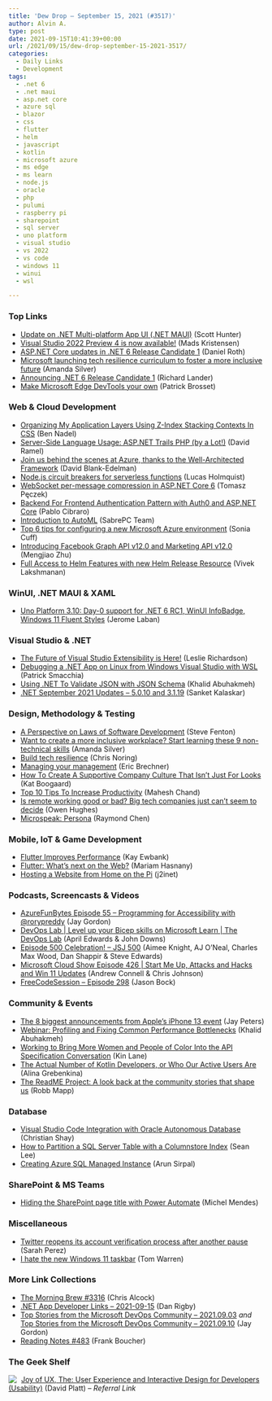 ```yaml
---
title: 'Dew Drop – September 15, 2021 (#3517)'
author: Alvin A.
type: post
date: 2021-09-15T10:41:39+00:00
url: /2021/09/15/dew-drop-september-15-2021-3517/
categories:
  - Daily Links
  - Development
tags:
  - .net 6
  - .net maui
  - asp.net core
  - azure sql
  - blazor
  - css
  - flutter
  - helm
  - javascript
  - kotlin
  - microsoft azure
  - ms edge
  - ms learn
  - node.js
  - oracle
  - php
  - pulumi
  - raspberry pi
  - sharepoint
  - sql server
  - uno platform
  - visual studio
  - vs 2022
  - vs code
  - windows 11
  - winui
  - wsl

---
```

### <a name="top"></a>Top Links

  * <a href="https://devblogs.microsoft.com/dotnet/update-on-dotnet-maui/?WT.mc_id=DOP-MVP-4025064" target="_blank" rel="noopener">Update on .NET Multi-platform App UI (.NET MAUI)</a> (Scott Hunter)
  * <a href="https://devblogs.microsoft.com/visualstudio/visual-studio-2022-preview-4-is-now-available/?WT.mc_id=DOP-MVP-4025064" target="_blank" rel="noopener">Visual Studio 2022 Preview 4 is now available!</a> (Mads Kristensen)
  * <a href="https://devblogs.microsoft.com/aspnet/asp-net-core-updates-in-net-6-rc-1/?WT.mc_id=DOP-MVP-4025064" target="_blank" rel="noopener">ASP.NET Core updates in .NET 6 Release Candidate 1</a> (Daniel Roth)
  * <a href="https://blogs.microsoft.com/blog/2021/09/14/microsoft-launching-tech-resilience-curriculum-to-foster-a-more-inclusive-future/" target="_blank" rel="noopener">Microsoft launching tech resilience curriculum to foster a more inclusive future</a> (Amanda Silver)
  * <a href="https://devblogs.microsoft.com/dotnet/announcing-net-6-rc1/?WT.mc_id=DOP-MVP-4025064" target="_blank" rel="noopener">Announcing .NET 6 Release Candidate 1</a> (Richard Lander)
  * <a href="https://blogs.windows.com/msedgedev/2021/09/14/edge-devtools-93-personalization/?WT.mc_id=WD-MVP-4025064" target="_blank" rel="noopener">Make Microsoft Edge DevTools your own</a> (Patrick Brosset)



### <a name="web"></a>Web & Cloud Development

  * <a href="https://www.bennadel.com/blog/4113-organizing-my-application-layers-using-z-index-stacking-contexts-in-css.htm" target="_blank" rel="noopener">Organizing My Application Layers Using Z-Index Stacking Contexts In CSS</a> (Ben Nadel)
  * <a href="https://visualstudiomagazine.com/articles/2021/09/14/backend-web.aspx" target="_blank" rel="noopener">Server-Side Language Usage: ASP.NET Trails PHP (by a Lot!)</a> (David Ramel)
  * <a href="https://azure.microsoft.com/blog/join-us-behind-the-scenes-at-azure-thanks-to-the-wellarchitected-framework/?WT.mc_id=DOP-MVP-4025064" target="_blank" rel="noopener">Join us behind the scenes at Azure, thanks to the Well-Architected Framework</a> (David Blank-Edelman)
  * <a href="https://developers.redhat.com/articles/2021/09/15/nodejs-circuit-breakers-serverless-functions" target="_blank" rel="noopener">Node.js circuit breakers for serverless functions</a> (Lucas Holmquist)
  * <a href="http://www.tpeczek.com/2021/09/websocket-per-message-compression-in.html" target="_blank" rel="noopener">WebSocket per-message compression in ASP.NET Core 6</a> (Tomasz Pęczek)
  * <a href="https://auth0.com/blog/backend-for-frontend-pattern-with-auth0-and-dotnet/" target="_blank" rel="noopener">Backend For Frontend Authentication Pattern with Auth0 and ASP.NET Core</a> (Pablo Cibraro)
  * <a href="https://www.sabrepc.com/blog/Deep-Learning-and-AI/introduction-to-automl" target="_blank" rel="noopener">Introduction to AutoML</a> (SabrePC Team)
  * <a href="https://techcommunity.microsoft.com/t5/itops-talk-blog/top-6-tips-for-configuring-a-new-microsoft-azure-environment/ba-p/2748637?WT.mc_id=DOP-MVP-4025064" target="_blank" rel="noopener">Top 6 tips for configuring a new Microsoft Azure environment</a> (Sonia Cuff)
  * <a href="https://developers.facebook.com/blog/post/2021/09/14/introducing-facebook-graph-api-v12-marketing-api-v12/" target="_blank" rel="noopener">Introducing Facebook Graph API v12.0 and Marketing API v12.0</a> (Mengjiao Zhu)
  * <a href="https://www.pulumi.com/blog/full-access-to-helm-features-through-new-helm-release-resource-for-kubernetes/" target="_blank" rel="noopener">Full Access to Helm Features with new Helm Release Resource</a> (Vivek Lakshmanan)



### <a name="silverlight"></a>WinUI, .NET MAUI & XAML

  * <a href="https://platform.uno/blog/uno-platform-3-10-day-0-support-for-net-6-rc1-winui-infobadge-windows-11-fluent-styles/" target="_blank" rel="noopener">Uno Platform 3.10: Day-0 support for .NET 6 RC1, WinUI InfoBadge, Windows 11 Fluent Styles</a> (Jerome Laban)



### <a name="dotnet"></a>Visual Studio & .NET

  * <a href="https://devblogs.microsoft.com/visualstudio/the-future-of-visual-studio-extensibility-is-here/?WT.mc_id=DOP-MVP-4025064" target="_blank" rel="noopener">The Future of Visual Studio Extensibility is Here!</a> (Leslie Richardson)
  * <a href="https://blog.ndepend.com/debugging-a-net-app-on-linux-from-windows-visual-studio-with-wsl/" target="_blank" rel="noopener">Debugging a .NET App on Linux from Windows Visual Studio with WSL</a> (Patrick Smacchia)
  * <a href="https://khalidabuhakmeh.com/using-dotnet-to-validate-json-with-json-schema" target="_blank" rel="noopener">Using .NET To Validate JSON with JSON Schema</a> (Khalid Abuhakmeh)
  * <a href="https://devblogs.microsoft.com/dotnet/september-2021-updates/?WT.mc_id=DOP-MVP-4025064" target="_blank" rel="noopener">.NET September 2021 Updates – 5.0.10 and 3.1.19</a> (Sanket Kalaskar)



### <a name="design"></a>Design, Methodology & Testing

  * <a href="https://www.stevefenton.co.uk/2021/09/a-perspective-on-laws-of-software-development/" target="_blank" rel="noopener">A Perspective on Laws of Software Development</a> (Steve Fenton)
  * <a href="https://www.linkedin.com/pulse/want-create-more-inclusive-workplace-start-learning-9-silver/?trackingId=w%2FoYHbiDv1LVvNO2qeaI4g%3D%3D" target="_blank" rel="noopener">Want to create a more inclusive workplace? Start learning these 9 non-technical skills</a> (Amanda Silver)
  * <a href="https://dev.to/azure/build-tech-reslience-3c3l" target="_blank" rel="noopener">Build tech resilience</a> (Chris Noring)
  * <a href="https://imwrightshardcode.com/2021/09/managing-your-management/" target="_blank" rel="noopener">Managing your management</a> (Eric Brechner)
  * <a href="https://blog.trello.com/supportive-company-culture" target="_blank" rel="noopener">How To Create A Supportive Company Culture That Isn’t Just For Looks</a> (Kat Boogaard)
  * <a href="https://www.c-sharpcorner.com/article/top-10-tips-to-increase-productivity/" target="_blank" rel="noopener">Top 10 Tips To Increase Productivity</a> (Mahesh Chand)
  * <a href="https://www.zdnet.com/article/is-remote-working-good-or-bad-big-tech-companies-just-cant-seem-to-decide/#ftag=RSSbaffb68" target="_blank" rel="noopener">Is remote working good or bad? Big tech companies just can&#8217;t seem to decide</a> (Owen Hughes)
  * <a href="https://devblogs.microsoft.com/oldnewthing/20210914-00/?p=105683" target="_blank" rel="noopener">Microspeak: Persona</a> (Raymond Chen)



### <a name="mobile"></a>Mobile, IoT & Game Development

  * <a href="http://www.i-programmer.info/news/90-tools/14867-flutter-improves-performance.html" target="_blank" rel="noopener">Flutter Improves Performance</a> (Kay Ewbank)
  * <a href="https://medium.com/flutter/flutter-whats-next-on-the-web-e0454bff964?source=rss----4da7dfd21a33---4" target="_blank" rel="noopener">Flutter: What’s next on the Web?</a> (Mariam Hasnany)
  * <a href="https://blog.j2i.net/2021/09/14/hosting-a-website-from-home-on-the-pi/" target="_blank" rel="noopener">Hosting a Website from Home on the Pi</a> (j2inet)



### <a name="podcasts"></a>Podcasts, Screencasts & Videos

  * <a href="https://devblogs.microsoft.com/devops/azurefunbytes-episode-55-programming-for-accessibility-with-rorypreddy/?WT.mc_id=DOP-MVP-4025064" target="_blank" rel="noopener">AzureFunBytes Episode 55 – Programming for Accessibility with @rorypreddy</a> (Jay Gordon)
  * <a href="https://channel9.msdn.com/Shows/DevOps-Lab/DevOps-Lab--Level-up-your-Bicep-skills-on-Microsoft-Learn?WT.mc_id=DOP-MVP-4025064" target="_blank" rel="noopener">DevOps Lab | Level up your Bicep skills on Microsoft Learn | The DevOps Lab</a> (April Edwards & John Downs)
  * <a href="https://devchat.tv/js-jabber/episode-500-celebration-jsj-500/" target="_blank" rel="noopener">Episode 500 Celebration! &#8211; JSJ 500</a> (Aimee Knight, AJ O&#8217;Neal, Charles Max Wood, Dan Shappir & Steve Edwards)
  * <a href="http://feeds.microsoftcloudshow.com/~r/microsoftcloudshowepisodes/~3/cC3yNFwbYoQ/" target="_blank" rel="noopener">Microsoft Cloud Show Episode 426 | Start Me Up, Attacks and Hacks and Win 11 Updates</a> (Andrew Connell & Chris Johnson)
  * <a href="http://www.youtube.com/watch?v=W2ImxLlQ8nk" target="_blank" rel="noopener">FreeCodeSession &#8211; Episode 298</a> (Jason Bock)



### <a name="events"></a>Community & Events

  * <a href="https://www.theverge.com/22663657/apple-iphone-13-pro-ipad-mini-watch-event-biggest-announcements" target="_blank" rel="noopener">The 8 biggest announcements from Apple’s iPhone 13 event</a> (Jay Peters)
  * <a href="https://blog.jetbrains.com/dotnet/2021/09/15/webinar-profiling-and-fixing-common-performance-bottlenecks/" target="_blank" rel="noopener">Webinar: Profiling and Fixing Common Performance Bottlenecks</a> (Khalid Abuhakmeh)
  * <a href="http://apievangelist.com/2021/09/14/working-to-bring-more-womena-and-people-of-color-into-the-api-specification-conversation/" target="_blank" rel="noopener">Working to Bring More Women and People of Color Into the API Specification Conversation</a> (Kin Lane)
  * <a href="https://blog.jetbrains.com/kotlin/2021/09/the-actual-number-of-kotlin-developers-or-who-our-active-users-are/" target="_blank" rel="noopener">The Actual Number of Kotlin Developers, or Who Our Active Users Are</a> (Alina Grebenkina)
  * <a href="https://github.blog/2021-09-14-the-readme-project-a-look-back-community-stories/" target="_blank" rel="noopener">The ReadME Project: A look back at the community stories that shape us</a> (Robb Mapp)



### <a name="sql"></a>Database

  * <a href="https://medium.com/oracledevs/visual-studio-code-integration-with-oracle-autonomous-database-9c558cd761fc" target="_blank" rel="noopener">Visual Studio Code Integration with Oracle Autonomous Database</a> (Christian Shay)
  * <a href="http://feedproxy.google.com/~r/MSSQLTips-LatestSqlServerTips/~3/QD7A59rYt0U/" target="_blank" rel="noopener">How to Partition a SQL Server Table with a Columnstore Index</a> (Sean Lee)
  * <a href="https://blobeater.blog/2021/09/14/creating-azure-sql-managed-instance/" target="_blank" rel="noopener">Creating Azure SQL Managed Instance</a> (Arun Sirpal)



### <a name="sp"></a>SharePoint & MS Teams

  * <a href="https://techcommunity.microsoft.com/t5/microsoft-365-pnp-blog/hiding-the-sharepoint-page-title-with-power-automate/ba-p/2747412?WT.mc_id=DOP-MVP-4025064" target="_blank" rel="noopener">Hiding the SharePoint page title with Power Automate</a> (Michel Mendes)



### <a name="misc"></a>Miscellaneous

  * <a href="http://feedproxy.google.com/~r/Techcrunch/~3/egxfDrhc6SY/" target="_blank" rel="noopener">Twitter reopens its account verification process after another pause</a> (Sarah Perez)
  * <a href="https://www.theverge.com/2021/9/14/22673266/microsoft-windows-11-taskbar-features-missing-design-changes" target="_blank" rel="noopener">I hate the new Windows 11 taskbar</a> (Tom Warren)



### <a name="links"></a>More Link Collections

  * <a href="http://feedproxy.google.com/~r/ReflectivePerspective/~3/dDL79azr1lI/" target="_blank" rel="noopener">The Morning Brew #3316</a> (Chris Alcock)
  * <a href="https://links.danrigby.com/2021/09/app-developer-links-2021-09-15/" target="_blank" rel="noopener">.NET App Developer Links &#8211; 2021-09-15</a> (Dan Rigby)
  * <a href="https://devblogs.microsoft.com/devops/this-week-i-searched-far-and-wide-to-find-some-really-informative-posts-from-our-community-weve-got-posts-on-code-quality-python-azure-devops-pipelines-and-more/?WT.mc_id=DOP-MVP-4025064" target="_blank" rel="noopener">Top Stories from the Microsoft DevOps Community – 2021.09.03</a> _and_ <a href="https://devblogs.microsoft.com/devops/top-stories-from-the-microsoft-devops-community-2021-09-10/?WT.mc_id=DOP-MVP-4025064" target="_blank" rel="noopener">Top Stories from the Microsoft DevOps Community – 2021.09.10</a> (Jay Gordon)
  * <a href="http://www.frankysnotes.com/2021/09/reading-notes-483.html" target="_blank" rel="noopener">Reading Notes #483</a> (Frank Boucher)



### <a name="shelf"></a>The Geek Shelf

<a href="https://www.amazon.com/dp/013427671X/?tag=amavin-20" target="_blank" rel="noopener"><img decoding="async" align="left" style="margin: 0px 5px 0px 0px; border: 0px currentcolor; border-image: none; float: left; display: inline; background-image: none;" src="https://m.media-amazon.com/images/I/41xVnZ97W4L._SS135_.jpg" border="0" /></a>&nbsp;<a href="https://www.amazon.com/dp/013427671X/?tag=amavin-20" target="_blank" rel="noopener">Joy of UX, The: User Experience and Interactive Design for Developers (Usability)</a> (David Platt) _&#8211; Referral Link_